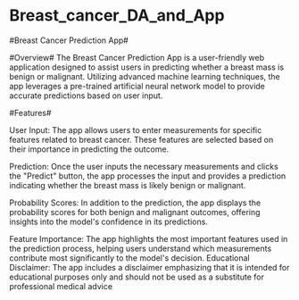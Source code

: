 # Breast_cancer_DA_and_App
#Breast Cancer Prediction App#

#Overview#
The Breast Cancer Prediction App is a user-friendly web application designed to assist users in predicting whether a breast mass is benign or malignant. Utilizing advanced machine learning techniques, the app leverages a pre-trained artificial neural network model to provide accurate predictions based on user input.

#Features#

User Input:
The app allows users to enter measurements for specific features related to breast cancer. These features are selected based on their importance in predicting the outcome.

Prediction:
Once the user inputs the necessary measurements and clicks the "Predict" button, the app processes the input and provides a prediction indicating whether the breast mass is likely benign or malignant.

Probability Scores:
In addition to the prediction, the app displays the probability scores for both benign and malignant outcomes, offering insights into the model's confidence in its predictions.

Feature Importance:
The app highlights the most important features used in the prediction process, helping users understand which measurements contribute most significantly to the model's decision.
Educational Disclaimer: The app includes a disclaimer emphasizing that it is intended for educational purposes only and should not be used as a substitute for professional medical advice
